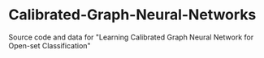 # Calibrated-Graph-Neural-Networks
Source code and data for "Learning Calibrated Graph Neural Network for Open-set Classification"
